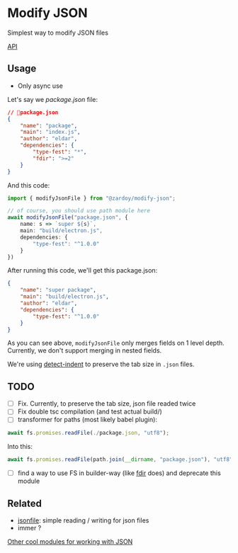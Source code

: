 # Modify JSON

Simplest way to modify JSON files

[API](https://paka.dev/npm/@zardoy/modify-json)

## Usage

- Only async use

Let's say we *package.json* file:
```json
// 📁package.json
{
    "name": "package",
    "main": "index.js",
    "author": "eldar",
    "dependencies": {
        "type-fest": "*",
        "fdir": ">=2"
    }
}
```

And this code:

```ts
import { modifyJsonFile } from "@zardoy/modify-json";

// of course, you should use path module here
await modifyJsonFile("package.json", {
    name: s => `super ${s}`,
    main: "build/electron.js",
    dependencies: {
        "type-fest": "^1.0.0"
    }
})
```
After running this code, we'll get this package.json:

```json
{
    "name": "super package",
    "main": "build/electron.js",
    "author": "eldar",
    "dependencies": {
        "type-fest": "^1.0.0"
    }
}
```

As you can see above, `modifyJsonFile` only merges fields on 1 level depth. Currently, we don't support merging in nested fields.

We're using [detect-indent](https://www.npmjs.com/package/detect-indent) to preserve the tab size in `.json` files.


## TODO

- [ ] Fix. Currently, to preserve the tab size, json file readed twice
- [ ] Fix double tsc compilation (and test actual build/)
- [ ] transformer for paths (most likely babel plugin): 

```ts
await fs.promises.readFile(./package.json, "utf8");
```

Into this:

```ts
await fs.promises.readFile(path.join(__dirname, "package.json"), "utf8");
```

- [ ] find a way to use FS in builder-way (like [fdir](https://www.npmjs.com/package/fdir) does) and deprecate this module

## Related

<!-- With *jsonfile*, you need to read / write objects. 1 function is simpler. That's super important for me, because I need to work with JSON files a lot. -->

- [jsonfile](https://npmjs.com/jsonfile): simple reading / writing for json files
- immer ?

[Other cool modules for working with JSON](https://github.com/search?q=user%3Asindresorhus+json)
